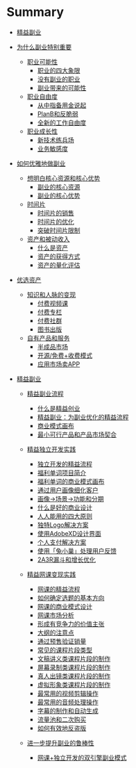 # Summary

* [精益副业](README.md)
* [为什么副业特别重要](01.md)
    * [职业可能性](0101.md)
        * [职业的四大象限](010101.md)
        * [没有副业的职业](010102.md)
        * [副业带来的可能性](010103.md)
    * [职业自由度](0102.md)
        * [从中指备用金说起](010201.md)
        * [PlanB和反脆弱](010202.md)
        * [全新的工作自由度](010203.md)
    * [职业成长性](0103.md)
        * [新技术练兵场](010301A.md)
        * [业务敏感度](010302.md)
* [如何优雅地做副业](02.md)
    * [想明白核心资源和核心优势](0201.md)
        * [副业的核心资源](020101.md)
        * [副业的核心优势](020102.md)
    * [时间片](0202.md)
        * [时间片的销售](020201.md)
        * [时间片的优化](020202.md)
        * [突破时间片限制](020203.md)
    * [资产和被动收入](0203.md)
        * [什么是资产](020301.md)
        * [资产的获得方式](020302.md)
        * [资产的量化评估](020303.md)
* [优选资产](03.md)
    * [知识和人脉的变现](0301.md)
        * [付费视频课](030101.md)
        * [付费专栏](030102.md)
        * [付费社群](030103.md)
        * [图书出版](030104.md)
        <!-- * [自媒体](030105.md)-->
        <!-- * [猎头内推](030107.md)  -->
    * [自有产品和服务](0302.md)
        * [半成品市场](030205.md)
        * [开源/免费+收费模式](030204.md)
        <!-- * [订阅式软件](030202.md)-->
        <!--* [非订阅式软件](030203.md) -->
        * [应用市场卖APP](030201.md)
        
* [精益副业](04.md)
    * [精益副业流程](0401.md)
        * [什么是精益创业](040101.md)
        * [精益副业：为副业优化的精益流程](040102.md)
        <!-- * [价值主张及其设计](040103.md) -->
        * [商业模式画布](040104.md)
        * [最小可行产品和产品市场契合](040105.md)
        <!-- * [迭代和增长](040106.md) -->
    * [精益独立开发实践](0403.md)
        * [独立开发的精益流程](040301.md)
        * [福利单词项目简介](040302.md)
        * [福利单词的商业模式画布](040303.md)
        * [通过用户画像细化客户](040304.md)
        * [画像→场景→功能和分期](040305.md)
        * [什么是好的商业设计](040306.md)
        * [人人能用的四大原则](040307.md)
        * [独特Logo解决方案](040308.md)
        * [使用AdobeXD设计界面](040309.md)
        * [个人支付解决方案](040310.md)
        * [使用「兔小巢」处理用户反馈](040311.md)
        * [2A3R漏斗和增长优化](040312.md)
        <!-- * [分享页面和裂变海报](040313.md) -->
    
    * [精益网课变现实践](0402.md)
        * [网课的精益流程](040201.md)
        * [如何确定选题的基本方向](040202.md)
        * [网课的商业模式设计](040203.md)
        * [网课市场分析](040204.md)
        * [形成有竞争力的价值主张](040205.md)
        <!-- * [收益和成本预判](040206.md) -->
        * [大纲的注意点](040207.md)
        * [通过预售验证销量](040209.md)
        * [常见的课程片段类型](040210.md)
        * [文稿讲义类课程片段的制作](040211.md)
        * [屏幕录制类课程片段的制作](040212.md)
        * [真人出镜类课程片段的制作](040213.md)
        * [虚拟形象类课程片段的制作](040214.md)
        * [最常用的视频剪辑操作](040215.md)
        * [最常用的音频处理操作](040216.md)
        * [字幕的制作和自动生成](040217.md)
        * [流量池和二次购买](040218.md)
        * [如何有效地反盗版](040219.md)
        <!-- * [使用网易云课堂进行免费分销](040220.md) -->
    
    * [进一步提升副业的鲁棒性](0404.md)
        * [网课+独立开发的双引擎副业模式](040401.md)
